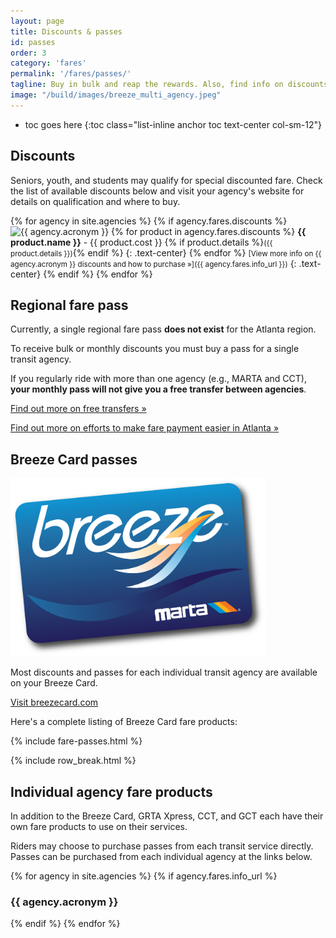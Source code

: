 ```yaml
---
layout: page
title: Discounts & passes
id: passes
order: 3
category: 'fares'
permalink: '/fares/passes/'
tagline: Buy in bulk and reap the rewards. Also, find info on discounts for seniors, youth, and more.
image: "/build/images/breeze_multi_agency.jpeg"
---
```


* toc goes here
{:toc class="list-inline anchor toc text-center col-sm-12"}

## Discounts

Seniors, youth, and students may qualify for special discounted fare.  Check the list of available discounts below and visit your agency's website for details on qualification and where to buy.

{% for agency in site.agencies %}
{% if agency.fares.discounts %}
<img src="{{ agency.logo }}" style="max-width:200px" class="img-responsive center-block" alt="{{ agency.acronym }}" title="{{ agency.acronym }}">
{% for product in agency.fares.discounts %}
**{{ product.name }}** - {{ product.cost }} {% if product.details %}<small>({{ product.details }})</small>{% endif %}
{: .text-center}
{% endfor %}
<small>[View more info on {{ agency.acronym }} discounts and how to purchase »]({{ agency.fares.info_url }})</small>
{: .text-center}
{% endif %}
{% endfor %}



## Regional fare pass

Currently, a single regional fare pass **does not exist** for the Atlanta region. 

To receive bulk or monthly discounts you must buy a pass for a single transit agency.

If you regularly ride with more than one agency (e.g., MARTA and CCT), **your monthly pass will not give you a free transfer between agencies**.

[Find out more on free transfers »](/fares/transfers)

[Find out more on efforts to make fare payment easier in Atlanta »](/about/regional-transit)

## Breeze Card passes

<div class="col-sm-6 col-xs-12 pull-right">
	<img class="img-responsive center-block" style="max-height: 285px" src="/build/images/fares/breeze_shadow.png">
</div>

Most discounts and passes for each individual transit agency are available on your Breeze Card.

<p class="text-center bottom-buffer"><a class="btn btn-lg btn-primary top-buffer" href="http://breezecard.com/">Visit breezecard.com <span class="glyphicon glyphicon-new-window" aria-hidden="true"></span></a></p>

Here's a complete listing of Breeze Card fare products:

{% include fare-passes.html %}

{% include row_break.html %}

## Individual agency fare products

<div class="row">
	<div class="col-sm-6">
		<p>
			In addition to the Breeze Card, GRTA Xpress, CCT, and GCT each have their own fare products to use on their services. 
		</p>
		<p>
			Riders may choose to purchase passes from each transit service directly. Passes can be purchased from each individual agency at the links below.
		</p>
	</div>
	<div class="col-sm-6">
		<div class="row">
			{% for agency in site.agencies %}
			{% if agency.fares.info_url %}
			<div class="col-xs-6">
				<div class="thumbnail">
					<div class="caption">
						<h3>{{ agency.acronym }}</h3>
						<a class="btn btn-primary top-buffer" target="_blank" href="{{ agency.fares.info_url }}" alt="Fare information" title="Fare information"><i class="fa fa-info-circle"></i></a>
						<a class="btn btn-success top-buffer" target="_blank" href="{{ agency.fares.purchase_url }}" alt="Purchase fare" title="Purchase fare"><i class="fa fa-shopping-cart"></i></a>
					</div>
				</div>
			</div>
			{% endif %}
			{% endfor %}
		</div>
	</div>
</div>


